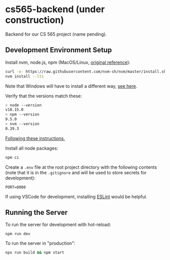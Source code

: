 # cs565-backend (under construction)

Backend for our CS 565 project (name pending).

## Development Environment Setup

Install nvm, node.js, npm (MacOS/Linux, [original reference](https://learn.microsoft.com/en-us/windows/dev-environment/javascript/nodejs-on-wsl)):
```bash
curl -o- https://raw.githubusercontent.com/nvm-sh/nvm/master/install.sh | bash
nvm install --lts
```

Note that Windows will have to install a different way, [see here](https://github.com/coreybutler/nvm-windows).

Verify that the versions match these:
```bash
> node --version
v18.15.0
> npm --version
9.5.0
> nvm --version
0.39.3
```

[Following these instructions.](https://blog.logrocket.com/how-to-set-up-node-typescript-express/)

Install all node packages:
<!-- TODO: install vs ci? -->
```bash
npm ci
```

Create a `.env` file at the root project directory with the following contents (note that it is in the `.gitignore` and will be used to store secrets for development):
```properties
PORT=8000
```

If using VSCode for development, installing [ESLint](https://marketplace.visualstudio.com/items?itemName=dbaeumer.vscode-eslint) would be helpful.

## Running the Server

To run the server for development with hot-reload:
```
npm run dev
```

To run the server in "production":
```bash
npx run build && npm start
```

<!-- TODO: setup MongoDB -->
<!-- TODO: setup Heroku -->
<!-- TODO: auto-deploy to Heroku -->